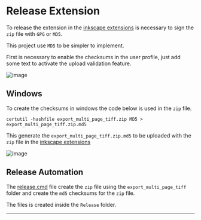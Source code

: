 # Release Extension

To release the extension in the [inkscape extensions](https://inkscape.org/develop/extensions/) is necessary to sign the `zip` file with `GPG` or `MD5`.

This project use `MD5` to be simpler to implement.

First is necessary to enable the checksums in the user profile, just add some text to activate the upload validation feature.

![image](https://github.com/user-attachments/assets/aa17e182-0b73-476a-8961-d0d806447c31)

## Windows

To create the checksums in windows the code below is used in the `zip` file.

```
certutil -hashfile export_multi_page_tiff.zip MD5 > export_multi_page_tiff.zip.md5
```

This generate the `export_multi_page_tiff.zip.md5` to be uploaded with the `zip` file in the [inkscape extensions](https://inkscape.org/develop/extensions/)

![image](https://github.com/user-attachments/assets/22121477-cdad-47f3-81bf-181ec75aa508)


## Release Automation

The [release.cmd](release.cmd) file create the `zip` file using the `export_multi_page_tiff` folder and create the `md5` checksums for the `zip` file.

The files is created inside the `Release` folder.

---
